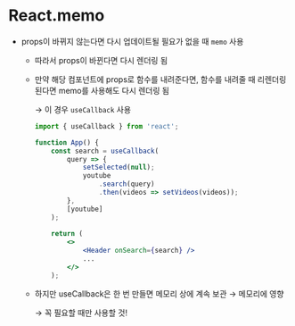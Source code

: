 # React.memo

- props이 바뀌지 않는다면 다시 업데이트될 필요가 없을 때 `memo` 사용

  - 따라서 props이 바뀐다면 다시 렌더링 됨

  - 만약 해당 컴포넌트에 props로 함수를 내려준다면, 함수를 내려줄 때 리렌더링 된다면 memo를 사용해도 다시 렌더링 됨

    → 이 경우 `useCallback` 사용

    ```jsx
    import { useCallback } from 'react';
    
    function App() {
    	const search = useCallback(
    		query => {
    			setSelected(null);
    			youtube
    				.search(query)
    				.then(videos => setVideos(videos));
    		},
    		[youtube]
    	);
    	
    	return (
    		<>
    			<Header onSearch={search} />
    			...
    		</>
    	);
    ```

  - 하지만 useCallback은 한 번 만들면 메모리 상에 계속 보관 → 메모리에 영향

    → 꼭 필요할 때만 사용할 것!